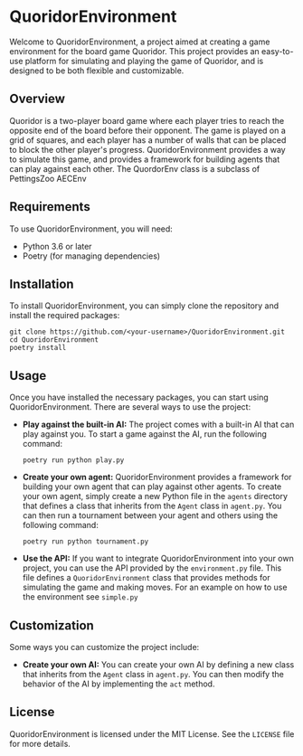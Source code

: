 # QuoridorEnvironment

Welcome to QuoridorEnvironment, a project aimed at creating a game environment for the board game Quoridor. This project provides an easy-to-use platform for simulating and playing the game of Quoridor, and is designed to be both flexible and customizable.

## Overview

Quoridor is a two-player board game where each player tries to reach the opposite end of the board before their opponent. The game is played on a grid of squares, and each player has a number of walls that can be placed to block the other player's progress. QuoridorEnvironment provides a way to simulate this game, and provides a framework for building agents that can play against each other. The QuordorEnv class is a subclass of PettingsZoo AECEnv

## Requirements

To use QuoridorEnvironment, you will need:

- Python 3.6 or later
- Poetry (for managing dependencies)

## Installation

To install QuoridorEnvironment, you can simply clone the repository and install the required packages:

```
git clone https://github.com/<your-username>/QuoridorEnvironment.git
cd QuoridorEnvironment
poetry install
```

## Usage

Once you have installed the necessary packages, you can start using QuoridorEnvironment. There are several ways to use the project:

- **Play against the built-in AI:** The project comes with a built-in AI that can play against you. To start a game against the AI, run the following command:

  ```
  poetry run python play.py
  ```

- **Create your own agent:** QuoridorEnvironment provides a framework for building your own agent that can play against other agents. To create your own agent, simply create a new Python file in the `agents` directory that defines a class that inherits from the `Agent` class in `agent.py`. You can then run a tournament between your agent and others using the following command:

  ```
  poetry run python tournament.py
  ```

- **Use the API:** If you want to integrate QuoridorEnvironment into your own project, you can use the API provided by the `environment.py` file. This file defines a `QuoridorEnvironment` class that provides methods for simulating the game and making moves. For an example on how to use the environment see `simple.py`

## Customization
Some ways you can customize the project include:

- **Create your own AI:** You can create your own AI by defining a new class that inherits from the `Agent` class in `agent.py`. You can then modify the behavior of the AI by implementing the `act` method.


## License

QuoridorEnvironment is licensed under the MIT License. See the `LICENSE` file for more details.
